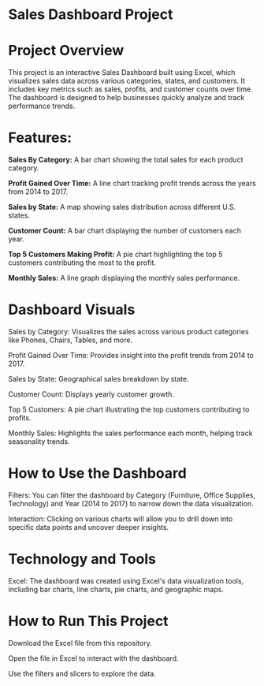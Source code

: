 
# Sales Dashboard Project

# Project Overview

This project is an interactive Sales Dashboard built using Excel, which visualizes sales data across various categories, states, and customers. It includes key metrics such as sales, profits, and customer counts over time. The dashboard is designed to help businesses quickly analyze and track performance trends.

# Features:

**Sales By Category:** A bar chart showing the total sales for each product category.

**Profit Gained Over Time:** A line chart tracking profit trends across the years from 2014 to 2017.

**Sales by State:** A map showing sales distribution across different U.S. states.

**Customer Count:** A bar chart displaying the number of customers each year.

**Top 5 Customers Making Profit:** A pie chart highlighting the top 5 customers contributing the most to the profit.

**Monthly Sales:** A line graph displaying the monthly sales performance.

# Dashboard Visuals

Sales by Category: Visualizes the sales across various product categories like Phones, Chairs, Tables, and more.

Profit Gained Over Time: Provides insight into the profit trends from 2014 to 2017.

Sales by State: Geographical sales breakdown by state.

Customer Count: Displays yearly customer growth.

Top 5 Customers: A pie chart illustrating the top customers contributing to profits.

Monthly Sales: Highlights the sales performance each month, helping track seasonality trends.

# How to Use the Dashboard

Filters: You can filter the dashboard by Category (Furniture, Office Supplies, Technology) and Year (2014 to 2017) to narrow down the data visualization.

Interaction: Clicking on various charts will allow you to drill down into specific data points and uncover deeper insights.

# Technology and Tools

Excel: The dashboard was created using Excel's data visualization tools, including bar charts, line charts, pie charts, and geographic maps.
# How to Run This Project

Download the Excel file from this repository.

Open the file in Excel to interact with the dashboard.

Use the filters and slicers to explore the data.

